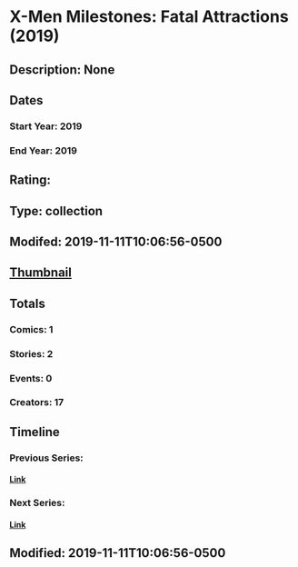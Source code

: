 # X-Men Milestones: Fatal Attractions (2019)
## Description: None
## Dates
### Start Year: 2019
### End Year: 2019
## Rating: 
## Type: collection
## Modifed: 2019-11-11T10:06:56-0500
## [Thumbnail](http://i.annihil.us/u/prod/marvel/i/mg/b/40/image_not_available.jpg)
## Totals
### Comics: 1
### Stories: 2
### Events: 0
### Creators: 17
## Timeline
### Previous Series: 
#### [Link]()
### Next Series: 
#### [Link]()
## Modified: 2019-11-11T10:06:56-0500